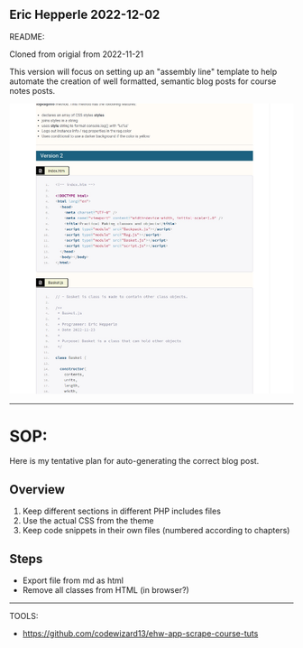 Eric Hepperle
2022-12-02
---

README:


Cloned from origial from 2022-11-21

This version will focus on setting up an "assembly line" template to help automate the creation of well formatted, semantic blog posts for course notes posts.

![](img/ehd-screen-course-notes--post-code-highlight-styles-01.jpg)


---

# SOP:

Here is my tentative plan for auto-generating the correct blog post.

## Overview

1. Keep different sections in different PHP includes files
2. Use the actual CSS from the theme
3. Keep code snippets in their own files (numbered according to chapters)

## Steps

- Export file from md as html
- Remove all classes from HTML (in browser?)



---

TOOLS:

- https://github.com/codewizard13/ehw-app-scrape-course-tuts